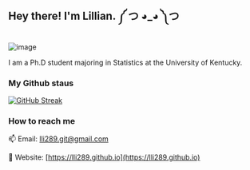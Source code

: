 <h2> Hey there! I'm Lillian. ༼ つ ◕_◕ ༽つ </h2>

![image](https://github.com/saadeghi/saadeghi/blob/master/dino.gif)   

I am a Ph.D student majoring in Statistics at the University of Kentucky.

### My Github staus

[![GitHub Streak](https://github-readme-streak-stats.herokuapp.com?user=lli289&theme=transparent&hide_border=true&date_format=M%20j%5B%2C%20Y%5D)](https://git.io/streak-stats)

<p align="center">
  
### How to reach me
📫 Email: lli289.git@gmail.com
  
📰 Website: [https://lli289.github.io](https://lli289.github.io)
  
<!--
**lli289/lli289** is a ✨ _special_ ✨ repository because its `README.md` (this file) appears on your GitHub profile.


- 🔭 I’m currently working on ...
- 🌱 I’m currently learning ...
- 👯 I’m looking to collaborate on ...
- 🤔 I’m looking for help with ...
- 💬 Ask me about ...
- 📫 How to reach me: ...
- 😄 Pronouns: ...
- ⚡ Fun fact: ...
-->
